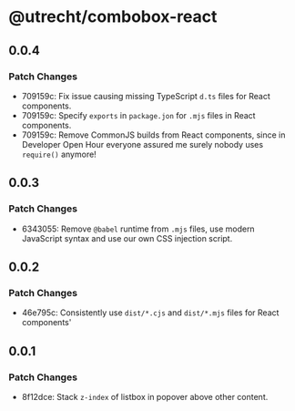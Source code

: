 # @utrecht/combobox-react

## 0.0.4

### Patch Changes

- 709159c: Fix issue causing missing TypeScript `d.ts` files for React components.
- 709159c: Specify `exports` in `package.jon` for `.mjs` files in React components.
- 709159c: Remove CommonJS builds from React components, since in Developer Open Hour everyone assured me surely nobody uses `require()` anymore!

## 0.0.3

### Patch Changes

- 6343055: Remove `@babel` runtime from `.mjs` files, use modern JavaScript syntax and use our own CSS injection script.

## 0.0.2

### Patch Changes

- 46e795c: Consistently use `dist/*.cjs` and `dist/*.mjs` files for React components'

## 0.0.1

### Patch Changes

- 8f12dce: Stack `z-index` of listbox in popover above other content.
